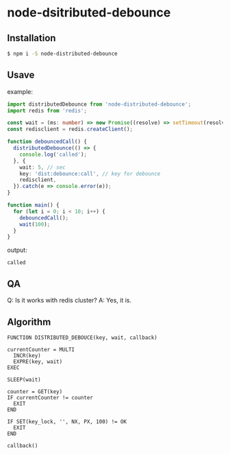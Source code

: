 # node-dsitributed-debounce

## Installation

```sh
$ npm i -S node-distributed-debounce
```

## Usave

example:

```ts
import distributedDebounce from 'node-distributed-debounce';
import redis from 'redis';

const wait = (ms: number) => new Promise((resolve) => setTimeout(resolve, ms));
const redisclient = redis.createClient();

function debouncedCall() {
  distributedDebounce(() => {
    console.log('called');
  }, {
    wait: 5, // sec
    key: 'dist:debounce:call', // key for debounce
    redisclient,
  }).catch(e => console.error(e));
}

function main() {
  for (let i = 0; i < 10; i++) {
    debouncedCall();
    wait(100);
  }
}

```

output:

```
called
```


## QA

Q: Is it works with redis cluster?
A: Yes, it is.

## Algorithm

```
FUNCTION DISTRIBUTED_DEBOUCE(key, wait, callback)

currentCounter = MULTI
  INCR(key)
  EXPRE(key, wait)
EXEC

SLEEP(wait)

counter = GET(key)
IF currentCounter != counter
  EXIT
END

IF SET(key_lock, '', NX, PX, 100) != OK
  EXIT
END

callback()
```



